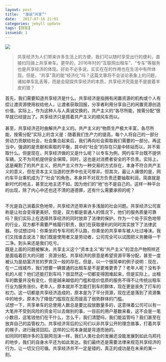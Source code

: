 ```yaml
---
layout: post
title:  "漫话“共享”"
date:   2017-07-16 21:01
categories: jekyll update
tags: [随笔]
issueid: 1
---
```

![](/image/共享单车.jpg)
<br>
>共享经济为人们带来许多生活上的方便，我们可以随时享受出行的便利，直接扫玛骑上共享单车。更早的，2016年时的“互联网出租车”、“专车”等服务也是共享经济的体现。好处不必多说，实实在在的作用也在生活中有所体现。但是，“共享”真的能“经济化”吗？这篇文章将不会谈论表象上的问题，诸如单车乱丢等，而是会窥探共享经济的本质，共享经济究竟是不是披着羊皮的狼？  

首先，我们需要知道共享经济是什么。共享经济是指拥有闲置资源的机构或个人有偿让渡资源使用权给他人，让渡者获取回报，分享者利用分享自己的闲置资源创造价值。实际上，作为这种人与人真诚交换的，共产主义的“各尽所能，按需分配”很早就已经提出了。共享经济只是搭着共产主义的顺风车而以。  
<br>
甚至，共享经济还时曲解共产主义的。共产主义的“物质生产极大丰富，各尽所能，按需分配”实际上的含义是：随着我们生产力的提高，每个人将自己的一部分劳动力贡献给社会，社会集合起来后，我们再向社会索取我们需要的一部分。再这当中，强调的是贡献和索取的平衡，其中的“社会”的存在只是中转站而以，并不索取什么。但是现在，共享经济做的又是什么呢？以专车为例，网约车平台既不提供车辆，又不为司机提供安全保障，同时，这也是对消费者安全的不负责。实际上，这是阉割了的共产主义，把共产主义作为一种交易的方式存在，本身不符合共产主义的意义，但在资本主义当道的世界中也无可厚非。但其次，最让人痛恨的是，网约车平台乘机成为了“社会”的角色，本身并不对双方负责还要抽取利润，简直就是新时代的地主，甚至比地主还不如。因为他们的“地”也不是自己的。这样一种平台的出现，除了内心中还也还不清的道德罪，还有什么需要承担的呢？  

<br>
不光是自己淌着灰色地带，共享经济还带来许多浅层的社会问题。共享经济公司宣称是让社会变得更美好。但是，双方都是普通人的情况下，他们的服务质量可靠吗？我们实际上在选择共享经济的同时放弃了法律的保护。作为一个处于灰色地带的行业，双方都不需要严格履行职责，我们在获取便利的同时其实放下了法律武器。你试想过吗：你乘坐的专车司机不认路，你乘坐的共享单车被人吐过唾沫。我们又找谁去说法？我们既是使用者又是劳动者，公司完全可以试图把义务撇得一干二净。到头来还是我们吃亏。  
<br>
既是上面的问题被解决，共享主义这个“资本主义”和“共产主义”的混合产物照样还是面临着巨大的问题：资源分配。共享经济的原意是希望资源平等分配，甚至一度被认为是劫富济贫的罗宾汉一般的存在。但是，以一个很简单的例子说明：现在，在一二线城市，我们想要一辆普通的出租车是不是更难更贵了？老年人呢？没有手机的人呢？他们还能打到车吗？很显然这一切都变得困难起来，但是实际上，出租车的数量并没有变化，但是越来越低的门槛和低价低质的服务不得不让传统出租车行业为服务涨价。老年人，原本就并不怎能打到车的群体，现在更是丧失了打车的权力。这一切都是共享经济造成的，原本是为了平分资源，现在还是落到了资源集中的地步。原本为了降低门槛现在反而提高了弱势群体的门槛。  
<br>
试想一下，共享单车的总使用人数总是要比投放数量多的，这意味着公司可以有一大笔并不受到风险的资金可以去做别的事，一目前的用户基数来看，这不会是一笔小数目，这笔钱他们在干什么，怎么干，我们清楚吗，我们能监管吗？我们甚至在放弃自己的监管权力。共享经济背后的公司们以非共享公开的理念做事，打着共享的幌子，进行融资回扣。这样的公司本身就是背道而驰的。  
<br>
如同同时期许多的互联网泡沫一样，我们人类社会的发展还没能发展到如此乌邦托的地步，我们的自身水平还为如此发达。我们最终还是需要法律来规范共享经济的行为，让一切又归可循。共享经济并不一定是错的，真正的成功是在未来的某一刻。
